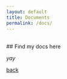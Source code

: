 ```yaml
---
layout: default
title: Documents
permalink: /docs/
---
```

<br/>
## Find my docs here

_yay_

[back](./)
